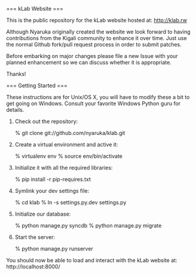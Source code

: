=== kLab Website ===

This is the public repository for the kLab website hosted at: http://klab.rw

Although Nyaruka originally created the website we look forward to having contributions from the Kigali community to enhance it over time.  Just use the normal Github fork/pull request process in order to submit patches.

Before embarking on major changes please file a new Issue with your planned enhancement so we can discuss whether it is appropriate.

Thanks!

=== Getting Started ===

These instructions are for Unix/OS X, you will have to modify these a bit to get going on Windows.  Consult your favorite Windows Python guru for details.

1. Check out the repository:
   
   % git clone git://github.com/nyaruka/klab.git

2. Create a virtual environment and active it:
  
   % virtualenv env
   % source env/bin/activate

3. Initialize it with all the required libraries:
   
   % pip install -r pip-requires.txt

4. Symlink your dev settings file:

   % cd klab
   % ln -s settings.py.dev settings.py

5. Initialize our database:

   % python manage.py syncdb
   % python manage.py migrate

6. Start the server:

   % python manage.py runserver

You should now be able to load and interact with the kLab website at: http://localhost:8000/
